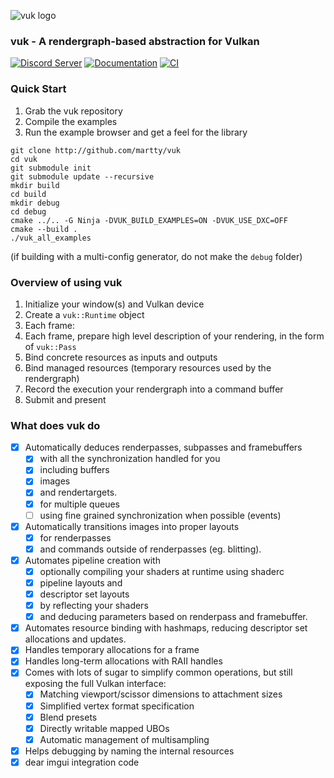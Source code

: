 ![vuk logo](https://github.com/martty/vuk/blob/master/vuk_logo.png)

### **vuk** - A rendergraph-based abstraction for Vulkan

[![Discord Server](https://img.shields.io/discord/939539624039186432?style=for-the-badge)](https://discord.gg/UNkJMHgUmZ)
[![Documentation](https://img.shields.io/readthedocs/vuk?style=for-the-badge)](https://vuk.readthedocs.io)
[![CI](https://img.shields.io/github/actions/workflow/status/martty/vuk/cmake.yml?branch=master&style=for-the-badge)](https://github.com/martty/vuk/actions/workflows/cmake.yml)

### Quick Start
1. Grab the vuk repository
2. Compile the examples
3. Run the example browser and get a feel for the library
```
git clone http://github.com/martty/vuk
cd vuk
git submodule init
git submodule update --recursive
mkdir build
cd build
mkdir debug
cd debug
cmake ../.. -G Ninja -DVUK_BUILD_EXAMPLES=ON -DVUK_USE_DXC=OFF
cmake --build .
./vuk_all_examples
```
(if building with a multi-config generator, do not make the `debug` folder)

### Overview of using **vuk**
1. Initialize your window(s) and Vulkan device
2. Create a `vuk::Runtime` object
3. Each frame:
  1. Each frame, prepare high level description of your rendering, in the form of `vuk::Pass`
  2. Bind concrete resources as inputs and outputs
  3. Bind managed resources (temporary resources used by the rendergraph)
  4. Record the execution your rendergraph into a command buffer
  5. Submit and present

### What does **vuk** do
- [x] Automatically deduces renderpasses, subpasses and framebuffers
  - [x] with all the synchronization handled for you
   - [x] including buffers
   - [x] images
   - [x] and rendertargets.
  - [x] for multiple queues
  - [ ] using fine grained synchronization when possible (events)
- [x] Automatically transitions images into proper layouts
  - [x] for renderpasses
  - [x] and commands outside of renderpasses (eg. blitting).
- [x] Automates pipeline creation with
  - [x] optionally compiling your shaders at runtime using shaderc
  - [x] pipeline layouts and
  - [x] descriptor set layouts
  - [x] by reflecting your shaders
  - [x] and deducing parameters based on renderpass and framebuffer.
- [x] Automates resource binding with hashmaps, reducing descriptor set allocations and updates.
- [x] Handles temporary allocations for a frame
- [x] Handles long-term allocations with RAII handles
- [x] Comes with lots of sugar to simplify common operations, but still exposing the full Vulkan interface:
  - [x] Matching viewport/scissor dimensions to attachment sizes
  - [x] Simplified vertex format specification
  - [x] Blend presets
  - [x] Directly writable mapped UBOs
  - [x] Automatic management of multisampling
- [x] Helps debugging by naming the internal resources
- [x] dear imgui integration code
